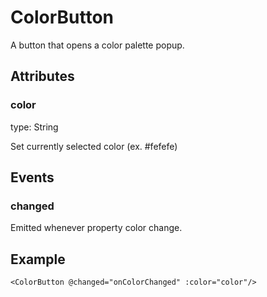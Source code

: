 # ColorButton

A button that opens a color palette popup.

## Attributes

### color

type: String

Set currently selected color (ex. #fefefe)

## Events

### changed

Emitted whenever property color change.

## Example

```markup
<ColorButton @changed="onColorChanged" :color="color"/>
```
